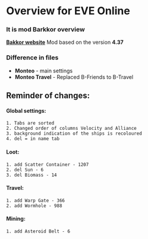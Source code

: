 
# Overview for EVE Online
###  It is mod Barkkor overview
**[Bakkor website](http://barkkor.blogspot.nl/p/overview.html)**
Mod based on the version **4.37**

### Difference in files
- **Monteo** - main settings
- **Monteo Travel** - Replaced B-Friends to B-Travel

## Reminder of changes:

#### Global settings:

	1. Tabs are sorted
	2. Changed order of columns Velocity and Alliance
	3. background indication of the ships is recoloured
	4. del = in name tab


#### Loot:
	1. add Scatter Container - 1207
	2. del Sun - 6
	3. del Biomass - 14

#### Travel:
	1. add Warp Gate - 366
	2. add Wormhole - 988

#### Mining:
	1. add Asteroid Belt - 6



